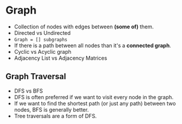 # Graph

- Collection of nodes with edges between **(some of)** them.
- Directed vs Undirected
- `Graph = [] subgraphs`
- If there is a path between all nodes than it's a **connected graph**.
- Cyclic vs Acyclic graph
- Adjacency List vs Adjacency Matrices

## Graph Traversal

- DFS vs BFS
- DFS is often preferred if we want to visit every node in the graph.
- If we want to find the shortest path (or just any path) between two nodes, BFS is generally better.
- Tree traversals are a form of DFS.

